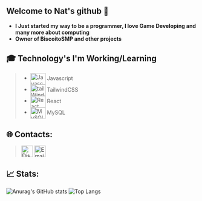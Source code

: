 ## Welcome to Nat's github 👋

- **I Just started my way to be a programmer, I love Game Developing and many more about computing**
- **Owner of BiscoitoSMP and other projects**

## 🎓 Technology's I'm Working/Learning 

> - <img align=center height="30" width="40" src="https://cdn.jsdelivr.net/gh/devicons/devicon/icons/javascript/javascript-plain.svg" title="Javascript"/> Javascript
> - <img align=center height="30" width="40" src="https://cdn.jsdelivr.net/gh/devicons/devicon@latest/icons/tailwindcss/tailwindcss-original.svg" title="tailWind"/> TailwindCSS
> - <img align=center height="30" width="40" src="https://cdn.jsdelivr.net/gh/devicons/devicon@latest/icons/react/react-original.svg" title="React"/> React
> - <img align=center height="30" width="40" src="https://cdn.jsdelivr.net/gh/devicons/devicon@latest/icons/mysql/mysql-plain-wordmark.svg" title="MySQL"/> MySQL 

## 🌐 Contacts:

> <a href=https://discordapp.com/users/811831137705525299><img src="https://cdn-icons-png.flaticon.com/512/5968/5968756.png" align=center style width="30" height="30" title="Discord"></a>
> <a href=natsukigu729@gmail.com><img src="https://cdn-icons-png.flaticon.com/512/732/732200.png" align=center width="30" height="30" title="Email"></a>

## 📈 Stats:

 ![Anurag's GitHub stats](https://github-readme-stats.vercel.app/api?username=NatBiscoito&theme=dracula&show_icons=true,prs)
 ![Top Langs](https://github-readme-stats.vercel.app/api/top-langs/?username=NatBiscoito&theme=dracula&show_icons=true)

